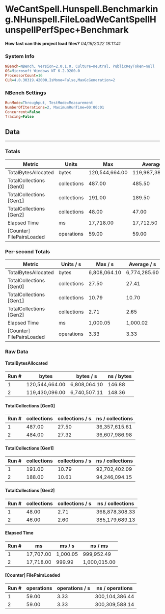 ﻿# WeCantSpell.Hunspell.Benchmarking.NHunspell.FileLoadWeCantSpellHunspellPerfSpec+Benchmark
__How fast can this project load files?__
_04/16/2022 18:11:41_
### System Info
```ini
NBench=NBench, Version=2.0.1.0, Culture=neutral, PublicKeyToken=null
OS=Microsoft Windows NT 6.2.9200.0
ProcessorCount=16
CLR=4.0.30319.42000,IsMono=False,MaxGcGeneration=2
```

### NBench Settings
```ini
RunMode=Throughput, TestMode=Measurement
NumberOfIterations=2, MaximumRunTime=00:00:01
Concurrent=False
Tracing=False
```

## Data
-------------------

### Totals
|          Metric |           Units |             Max |         Average |             Min |          StdDev |
|---------------- |---------------- |---------------- |---------------- |---------------- |---------------- |
|TotalBytesAllocated |           bytes |  120,544,664.00 |  119,987,380.00 |  119,430,096.00 |      788,118.59 |
|TotalCollections [Gen0] |     collections |          487.00 |          485.50 |          484.00 |            2.12 |
|TotalCollections [Gen1] |     collections |          191.00 |          189.50 |          188.00 |            2.12 |
|TotalCollections [Gen2] |     collections |           48.00 |           47.00 |           46.00 |            1.41 |
|    Elapsed Time |              ms |       17,718.00 |       17,712.50 |       17,707.00 |            7.78 |
|[Counter] FilePairsLoaded |      operations |           59.00 |           59.00 |           59.00 |            0.00 |

### Per-second Totals
|          Metric |       Units / s |         Max / s |     Average / s |         Min / s |      StdDev / s |
|---------------- |---------------- |---------------- |---------------- |---------------- |---------------- |
|TotalBytesAllocated |           bytes |    6,808,064.10 |    6,774,285.60 |    6,740,507.11 |       47,770.00 |
|TotalCollections [Gen0] |     collections |           27.50 |           27.41 |           27.32 |            0.13 |
|TotalCollections [Gen1] |     collections |           10.79 |           10.70 |           10.61 |            0.12 |
|TotalCollections [Gen2] |     collections |            2.71 |            2.65 |            2.60 |            0.08 |
|    Elapsed Time |              ms |        1,000.05 |        1,000.02 |          999.99 |            0.04 |
|[Counter] FilePairsLoaded |      operations |            3.33 |            3.33 |            3.33 |            0.00 |

### Raw Data
#### TotalBytesAllocated
|           Run # |           bytes |       bytes / s |      ns / bytes |
|---------------- |---------------- |---------------- |---------------- |
|               1 |  120,544,664.00 |    6,808,064.10 |          146.88 |
|               2 |  119,430,096.00 |    6,740,507.11 |          148.36 |

#### TotalCollections [Gen0]
|           Run # |     collections | collections / s |ns / collections |
|---------------- |---------------- |---------------- |---------------- |
|               1 |          487.00 |           27.50 |   36,357,615.61 |
|               2 |          484.00 |           27.32 |   36,607,986.98 |

#### TotalCollections [Gen1]
|           Run # |     collections | collections / s |ns / collections |
|---------------- |---------------- |---------------- |---------------- |
|               1 |          191.00 |           10.79 |   92,702,402.09 |
|               2 |          188.00 |           10.61 |   94,246,094.15 |

#### TotalCollections [Gen2]
|           Run # |     collections | collections / s |ns / collections |
|---------------- |---------------- |---------------- |---------------- |
|               1 |           48.00 |            2.71 |  368,878,308.33 |
|               2 |           46.00 |            2.60 |  385,179,689.13 |

#### Elapsed Time
|           Run # |              ms |          ms / s |         ns / ms |
|---------------- |---------------- |---------------- |---------------- |
|               1 |       17,707.00 |        1,000.05 |      999,952.49 |
|               2 |       17,718.00 |          999.99 |    1,000,015.00 |

#### [Counter] FilePairsLoaded
|           Run # |      operations |  operations / s | ns / operations |
|---------------- |---------------- |---------------- |---------------- |
|               1 |           59.00 |            3.33 |  300,104,386.44 |
|               2 |           59.00 |            3.33 |  300,309,588.14 |


